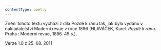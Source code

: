 ```yaml
---
contentType: poetry
---
```


Znění tohoto textu vychází z díla Pozdě k ránu tak, jak bylo vydáno v nakladatelství Moderní revue v roce 1896 (HLAVÁČEK, Karel. _Pozdě k ránu_. Praha : Moderní revue, 1896. 45 s.).

Verze 1.0 z 25. 08. 2011
